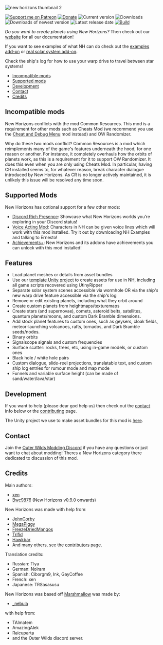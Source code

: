 ![new horizons thumbnail 2](https://user-images.githubusercontent.com/22628069/154112130-b777f618-245f-44c9-9408-e11141fc5fde.png)

[![Support me on Patreon](https://img.shields.io/endpoint.svg?url=https%3A%2F%2Fshieldsio-patreon.vercel.app%2Fapi%3Fusername%3Downh%26type%3Dpatrons&style=flat)](https://patreon.com/ownh)
[![Donate](https://img.shields.io/badge/Donate-PayPal-blue.svg)](https://www.paypal.com/paypalme/xen42)
![Current version](https://img.shields.io/github/manifest-json/v/xen-42/outer-wilds-new-horizons?color=gree&filename=NewHorizons%2Fmanifest.json)
![Downloads](https://img.shields.io/github/downloads/xen-42/outer-wilds-new-horizons/total)
![Downloads of newest version](https://img.shields.io/github/downloads/xen-42/outer-wilds-new-horizons/latest/total)
![Latest release date](https://img.shields.io/github/release-date/xen-42/outer-wilds-new-horizons)
[![Build](https://github.com/xen-42/outer-wilds-new-horizons/actions/workflows/build.yaml/badge.svg)](https://github.com/xen-42/outer-wilds-new-horizons/actions/workflows/build.yaml)

_Do you want to create planets using New Horizons?_ Then check out our [website](https://nh.outerwildsmods.com/) for all our documentation!

If you want to see examples of what NH can do check out the [examples add-on](https://github.com/xen-42/ow-new-horizons-examples) or [real solar system add-on](https://github.com/xen-42/outer-wilds-real-solar-system).

Check the ship's log for how to use your warp drive to travel between star systems!

<!-- TOC -->

-   [Incompatible mods](#incompatible-mods)
-   [Supported mods](#supported-mods)
-   [Development](#development)
-   [Contact](#contact)
-   [Credits](#credits)

<!-- /TOC -->

## Incompatible mods

New Horizons conflicts with the mod Common Resources. This mod is a requirement for other mods such as Cheats Mod (we recommend you use the [Cheat and Debug Menu](https://outerwildsmods.com/mods/cheatanddebugmenu/) mod instead) and OW Randomizer.

Why do these two mods conflict? Common Resources is a mod which reimplements many of the game's features underneath the hood, for one reason or another. For instance, it completely overhauls how the orbits of planets work, as this is a requirement for it to support OW Randomizer. It does this even when you are only using Cheats Mod. In particular, having CR installed seems to, for whatever reason, break character dialogue introduced by New Horizons. As CR is no longer actively maintained, it is unlikely this issue will be resolved any time soon. 

## Supported Mods

New Horizons has optional support for a few other mods:

-   [Discord Rich Presence](https://outerwildsmods.com/mods/discordrichpresence/): Showcase what New Horizons worlds you're exploring in your Discord status!
-   [Voice Acting Mod](https://outerwildsmods.com/mods/voiceactingmod/): Characters in NH can be given voice lines which will work with this mod installed. Try it out by downloading NH Examples and talking to Ernesto!
-   [Achievements+](https://outerwildsmods.com/mods/achievements/): New Horizons and its addons have achievements you can unlock with this mod installed!

## Features

-   Load planet meshes or details from asset bundles
-   Use our [template Unity project](https://github.com/xen-42/outer-wilds-unity-template) to create assets for use in NH, including all game scripts recovered using UtinyRipper
-   Separate solar system scenes accessible via wormhole OR via the ship's new warp drive feature accessible via the ship's log
-   Remove or edit existing planets, including what they orbit around
-   Create custom planets from heightmaps/texturemaps
-   Create stars (and supernovae), comets, asteroid belts, satellites, quantum planets/moons, and custom Dark Bramble dimensions.
-   Add stock planet features to custom ones, such as geysers, cloak fields, meteor-launching volcanoes, rafts, tornados, and Dark Bramble seeds/nodes.
-   Binary orbits
-   Signalscope signals and custom frequencies
-   Surface scatter: rocks, trees, etc, using in-game models, or custom ones
-   Black hole / white hole pairs
-   Custom dialogue, slide-reel projections, translatable text, and custom ship log entries for rumour mode and map mode
-   Funnels and variable surface height (can be made of sand/water/lava/star)

## Development

If you want to help (please dear god help us) then check out the [contact](#contact) info below or the [contributing](https://github.com/xen-42/outer-wilds-new-horizons/blob/master/CONTRIBUTING.md) page.

The Unity project we use to make asset bundles for this mod is [here](https://github.com/xen-42/new-horizons-unity).

## Contact

Join the [Outer Wilds Modding Discord](https://discord.gg/MvbCbBz6Q6) if you have any questions or just want to chat about modding! Theres a New Horizons category there dedicated to discussion of this mod.

## Credits

Main authors:

-   [xen](https://github.com/xen-42)
-   [Bwc9876](https://github.com/Bwc9876) (New Horizons v0.9.0 onwards)

New Horizons was made with help from:

-   [JohnCorby](https://github.com/JohnCorby)
-   [MegaPiggy](https://github.com/MegaPiggy)
-   [FreezeDriedMangos](https://github.com/FreezeDriedMangos)
-   [Trifid](https://github.com/TerrificTrifid)
-   [Hawkbar](https://github.com/Hawkbat)
-   And many others, see the [contributors](https://github.com/Outer-Wilds-New-Horizons/new-horizons/graphs/contributors) page.

Translation credits:

-   Russian: Tlya
-   German: Nolram
-   Spanish: Ciborgm9, Ink, GayCoffee
-   French: xen
-   Japanese: TRSasasusu

New Horizons was based off [Marshmallow](https://github.com/misternebula/Marshmallow) was made by:

-   [\_nebula](https://github.com/misternebula)

with help from:

-   TAImatem
-   AmazingAlek
-   Raicuparta
-   and the Outer Wilds discord server.
